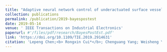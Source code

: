 ```yaml
---
title: "Adaptive neural network control of underactuated surface vessels with guaranteed transient performance: theory and experimental results"
collection: publications
permalink: /publication/2019-bayespostest
date: 2019-05-14
venue: ' IEEE Transactions on Industrial Electronics'
paperurl: #'/files/pdf/research/BayesPostEst.pdf'
link: 'https://doi.org/10.1109/TIE.2019.2914631'
citation: 'Lepeng Chen;<b> Rongxin Cui*</b>; Chenguang Yang; Weisheng Yan .&quot;Modified line-of-sight guidance laAdaptive neural network control of underactuated surface vessels with guaranteed transient performance: theory and experimental results.&quot; <i> IEEE Transactions on Industrial Electronics</i>,  2020, 67(5): 4024-4035. doi:10.1109/TIE.2019.2914631'
---
```



